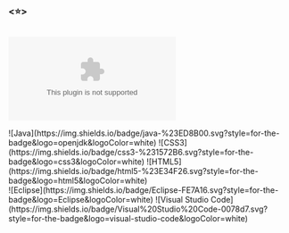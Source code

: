 ### <⭐>

<div>
  <img height: "20em" src="">
</div>

![[Gmail](https://img.shields.io/badge/Gmail-D14836?style=for-the-badge&logo=gmail&logoColor=white)](estela.almoraes@gmail.com)

<div display: "flex" justify-content: "center">
![Java](https://img.shields.io/badge/java-%23ED8B00.svg?style=for-the-badge&logo=openjdk&logoColor=white)
![CSS3](https://img.shields.io/badge/css3-%231572B6.svg?style=for-the-badge&logo=css3&logoColor=white)
![HTML5](https://img.shields.io/badge/html5-%23E34F26.svg?style=for-the-badge&logo=html5&logoColor=white)
</div>

<div display: "flex" justify-content: "center">
![Eclipse](https://img.shields.io/badge/Eclipse-FE7A16.svg?style=for-the-badge&logo=Eclipse&logoColor=white)
![Visual Studio Code](https://img.shields.io/badge/Visual%20Studio%20Code-0078d7.svg?style=for-the-badge&logo=visual-studio-code&logoColor=white)
</div>
